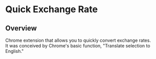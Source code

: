 # Quick Exchange Rate

## Overview

Chrome extension that allows you to quickly convert exchange rates. \
It was conceived by Chrome's basic function, "Translate selection to English."
